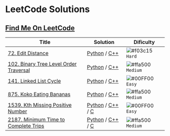# LeetCode Solutions

## [Find Me On LeetCode](https://leetcode.com/dieg0maci3l/)

| Title  | Solution | Dificulty |
| ------------- | ------------- | ------------- |
| [72. Edit Distance](https://leetcode.com/problems/edit-distance/)  | [Python](https://github.com/Dieg0Maciel/LeetCode/blob/main/Solutions/Python/Hard/72.py) / [C++](https://github.com/Dieg0Maciel/LeetCode/blob/main/Solutions/C%2B%2B/Hard/72.cpp)  | ![#f03c15](https://via.placeholder.com/15/f03c15/000000?text=+) `Hard`  |
| [102. Binary Tree Level Order Traversal](https://leetcode.com/problems/binary-tree-level-order-traversal/description/)  | [Python](https://github.com/Dieg0Maciel/LeetCode/blob/main/Solutions/Python/Medium/102.py) / [C++](https://github.com/Dieg0Maciel/LeetCode/blob/main/Solutions/C%2B%2B/Medium/102.cpp) | ![#ffa500](https://via.placeholder.com/15/ffa500/000000?text=+) `Medium`  |
| [141. Linked List Cycle](https://leetcode.com/problems/linked-list-cycle/description/)  | [Python](https://github.com/Dieg0Maciel/LeetCode/blob/main/Solutions/Python/Easy/141.py) / [C++](https://github.com/Dieg0Maciel/LeetCode/blob/main/Solutions/C%2B%2B/Easy/144.cpp) | ![#00FF00](https://via.placeholder.com/15/00FF00/000000?text=+) `Easy`  |
| [875. Koko Eating Bananas](https://leetcode.com/problems/koko-eating-bananas/description/)  | [Python](https://github.com/Dieg0Maciel/LeetCode/blob/main/Solutions/Python/Medium/875.py) / [C++](https://github.com/Dieg0Maciel/LeetCode/blob/main/Solutions/C%2B%2B/Medium/875.cpp) | ![#ffa500](https://via.placeholder.com/15/ffa500/000000?text=+) `Medium`  |
| [1539. Kth Missing Positive Number](https://leetcode.com/problems/kth-missing-positive-number/description/)  | [Python](https://github.com/Dieg0Maciel/LeetCode/blob/main/Solutions/Python/Easy/1539.py) / [C++](https://github.com/Dieg0Maciel/LeetCode/blob/main/Solutions/C%2B%2B/Easy/1539.cpp) / [C](https://github.com/Dieg0Maciel/LeetCode/blob/main/Solutions/C/Easy/1539.c)  | ![#00FF00](https://via.placeholder.com/15/00FF00/000000?text=+) `Easy`  |
| [2187. Minimum Time to Complete Trips](https://leetcode.com/problems/minimum-time-to-complete-trips/description/)  | [Python](https://github.com/Dieg0Maciel/LeetCode/blob/main/Solutions/Python/Medium/2187.py) / [C++](https://github.com/Dieg0Maciel/LeetCode/blob/main/Solutions/C%2B%2B/Medium/2187.cpp) / [C](https://github.com/Dieg0Maciel/LeetCode/blob/main/Solutions/C/Medium/2187.c) | ![#ffa500](https://via.placeholder.com/15/ffa500/000000?text=+) `Medium`  |
